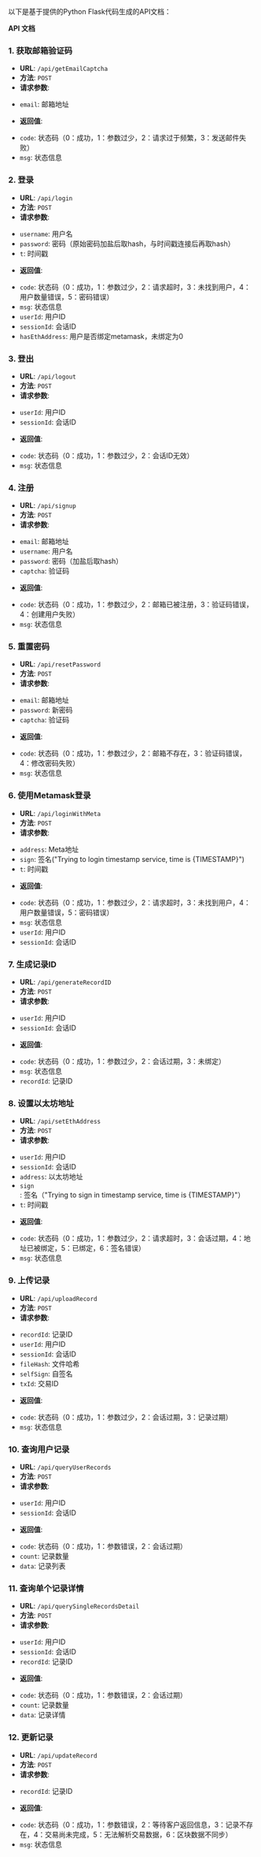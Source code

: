 以下是基于提供的Python Flask代码生成的API文档：

**API 文档**

### 1. 获取邮箱验证码

* **URL**: `/api/getEmailCaptcha`
* **方法**: `POST`
* **请求参数**:
 + `email`: 邮箱地址
* **返回值**:
 + `code`: 状态码（0：成功，1：参数过少，2：请求过于频繁，3：发送邮件失败）
 + `msg`: 状态信息

### 2. 登录

* **URL**: `/api/login`
* **方法**: `POST`
* **请求参数**:
 + `username`: 用户名
 + `password`: 密码（原始密码加盐后取hash，与时间戳连接后再取hash）
 + `t`: 时间戳
* **返回值**:
 + `code`: 状态码（0：成功，1：参数过少，2：请求超时，3：未找到用户，4：用户数量错误，5：密码错误）
 + `msg`: 状态信息
 + `userId`: 用户ID
 + `sessionId`: 会话ID
 + `hasEthAddress`: 用户是否绑定metamask，未绑定为0

### 3. 登出

* **URL**: `/api/logout`
* **方法**: `POST`
* **请求参数**:
 + `userId`: 用户ID
 + `sessionId`: 会话ID
* **返回值**:
 + `code`: 状态码（0：成功，1：参数过少，2：会话ID无效）
 + `msg`: 状态信息

### 4. 注册

* **URL**: `/api/signup`
* **方法**: `POST`
* **请求参数**:
 + `email`: 邮箱地址
 + `username`: 用户名
 + `password`: 密码（加盐后取hash）
 + `captcha`: 验证码
* **返回值**:
 + `code`: 状态码（0：成功，1：参数过少，2：邮箱已被注册，3：验证码错误，4：创建用户失败）
 + `msg`: 状态信息

### 5. 重置密码

* **URL**: `/api/resetPassword`
* **方法**: `POST`
* **请求参数**:
 + `email`: 邮箱地址
 + `password`: 新密码
 + `captcha`: 验证码
* **返回值**:
 + `code`: 状态码（0：成功，1：参数过少，2：邮箱不存在，3：验证码错误，4：修改密码失败）
 + `msg`: 状态信息

### 6. 使用Metamask登录

* **URL**: `/api/loginWithMeta`
* **方法**: `POST`
* **请求参数**:
 + `address`: Meta地址
 + `sign`: 签名("Trying to login timestamp service, time is {TIMESTAMP}")
 + `t`: 时间戳
* **返回值**:
 + `code`: 状态码（0：成功，1：参数过少，2：请求超时，3：未找到用户，4：用户数量错误，5：密码错误）
 + `msg`: 状态信息
 + `userId`: 用户ID
 + `sessionId`: 会话ID

### 7. 生成记录ID

* **URL**: `/api/generateRecordID`
* **方法**: `POST`
* **请求参数**:
 + `userId`: 用户ID
 + `sessionId`: 会话ID
* **返回值**:
 + `code`: 状态码（0：成功，1：参数过少，2：会话过期，3：未绑定）
 + `msg`: 状态信息
 + `recordId`: 记录ID

### 8. 设置以太坊地址

* **URL**: `/api/setEthAddress`
* **方法**: `POST`
* **请求参数**:
 + `userId`: 用户ID
 + `sessionId`: 会话ID
 + `address`: 以太坊地址
 + `sign`: 签名（"Trying to sign in timestamp service, time is {TIMESTAMP}"）
 + `t`: 时间戳
* **返回值**:
 + `code`: 状态码（0：成功，1：参数过少，2：请求超时，3：会话过期，4：地址已被绑定，5：已绑定，6：签名错误）
 + `msg`: 状态信息

### 9. 上传记录

* **URL**: `/api/uploadRecord`
* **方法**: `POST`
* **请求参数**:
 + `recordId`: 记录ID
 + `userId`: 用户ID
 + `sessionId`: 会话ID
 + `fileHash`: 文件哈希
 + `selfSign`: 自签名
 + `txId`: 交易ID
* **返回值**:
 + `code`: 状态码（0：成功，1：参数过少，2：会话过期，3：记录过期）
 + `msg`: 状态信息

### 10. 查询用户记录

* **URL**: `/api/queryUserRecords`
* **方法**: `POST`
* **请求参数**:
 + `userId`: 用户ID
 + `sessionId`: 会话ID
* **返回值**:
 + `code`: 状态码（0：成功，1：参数错误，2：会话过期）
 + `count`: 记录数量
 + `data`: 记录列表

### 11. 查询单个记录详情

* **URL**: `/api/querySingleRecordsDetail`
* **方法**: `POST`
* **请求参数**:
 + `userId`: 用户ID
 + `sessionId`: 会话ID
 + `recordId`: 记录ID
* **返回值**:
 + `code`: 状态码（0：成功，1：参数错误，2：会话过期）
 + `count`: 记录数量
 + `data`: 记录详情

### 12. 更新记录

* **URL**: `/api/updateRecord`
* **方法**: `POST`
* **请求参数**:
 + `recordId`: 记录ID
* **返回值**:
 + `code`: 状态码（0：成功，1：参数错误，2：等待客户返回信息，3：记录不存在，4：交易尚未完成，5：无法解析交易数据，6：区块数据不同步）
 + `msg`: 状态信息